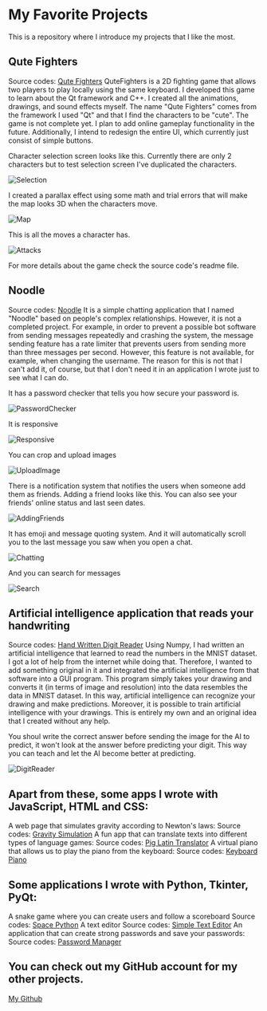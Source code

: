 # My Favorite Projects
This is a repository where I introduce my projects that I like the most.

## Qute Fighters
Source codes: <a href="https://github.com/ugurozdemir97/QuteFighters">Qute Fighters</a>
QuteFighters is a 2D fighting game that allows two players to play locally using the same keyboard. I developed this game to learn about the Qt framework and C++. I created all the animations, drawings, and sound effects myself. The name "Qute Fighters" comes from the framework I used "Qt" and that I find the characters to be "cute". The game is not complete yet. I plan to add online gameplay functionality in the future. Additionally, I intend to redesign the entire UI, which currently just consist of simple buttons. 

Character selection screen looks like this. Currently there are only 2 characters but to test selection screen I've duplicated the characters.

![Selection](https://github.com/ugurozdemir97/myprojects/assets/64408736/a40ddeb9-dc5c-4a9b-896d-9b0c846b2367)

I created a parallax effect using some math and trial errors that will make the map looks 3D when the characters move.

![Map](https://github.com/ugurozdemir97/myprojects/assets/64408736/2aea4587-212c-4c34-b077-9f06ced36af8)

This is all the moves a character has.

![Attacks](https://github.com/ugurozdemir97/QuteFighters/assets/64408736/fbe57f13-ab4a-4fd1-9461-e8f5990f19c5)

For more details about the game check the source code's readme file.

## Noodle
Source codes: <a href="https://github.com/ugurozdemir97/Noodle">Noodle</a>
It is a simple chatting application that I named "Noodle" based on people's complex relationships. However, it is not a completed project. For example, in order to prevent a possible bot software from sending messages repeatedly and crashing the system, the message sending feature has a rate limiter that prevents users from sending more than three messages per second. However, this feature is not available, for example, when changing the username. The reason for this is not that I can't add it, of course, but that I don't need it in an application I wrote just to see what I can do.

It has a password checker that tells you how secure your password is.

![PasswordChecker](https://github.com/ugurozdemir97/myprojects/assets/64408736/12a30b88-0ec1-4d82-886d-c45c076a9811)

It is responsive

![Responsive](https://github.com/ugurozdemir97/myprojects/assets/64408736/c798b285-1d1c-4233-9703-19b3e57c01a5)

You can crop and upload images

![UploadImage](https://github.com/ugurozdemir97/myprojects/assets/64408736/7ce9d680-762a-4bdb-9339-aac0c00aaf82)

There is a notification system that notifies the users when someone add them as friends. Adding a friend looks like this. You can also see your friends' online status and last seen dates. 

![AddingFriends](https://github.com/ugurozdemir97/myprojects/assets/64408736/c2425625-d2b3-4b46-b088-a4407fd336c4)

It has emoji and message quoting system. And it will automatically scroll you to the last message you saw when you open a chat.

![Chatting](https://github.com/ugurozdemir97/myprojects/assets/64408736/cc29c59e-cfff-456c-9508-76766aeab881)

And you can search for messages

![Search](https://github.com/ugurozdemir97/myprojects/assets/64408736/4891cb1e-afba-40c3-b1c7-ca7e3492a501)

## Artificial intelligence application that reads your handwriting
Source codes: <a href="https://github.com/ugurozdemir97/Hand-Written-Digit-Reader">Hand Written Digit Reader</a> 
Using Numpy, I had written an artificial intelligence that learned to read the numbers in the MNIST dataset. I got a lot of help from the internet while doing that. Therefore, I wanted to add something original in it and integrated the artificial intelligence from that software into a GUI program. This program simply takes your drawing and converts it (in terms of image and resolution) into the data resembles the data in MNIST dataset. In this way, artificial intelligence can recognize your drawing and make predictions. Moreover, it is possible to train artificial intelligence with your drawings. This is entirely my own and an original idea that I created without any help.

You shoul write the correct answer before sending the image for the AI to predict, it won't look at the answer before predicting your digit. This way you can teach and let the AI become better at predicting.

![DigitReader](https://github.com/ugurozdemir97/myprojects/assets/64408736/bb8550e8-4669-4fa6-85c8-cd861d6c67ed)

## Apart from these, some apps I wrote with JavaScript, HTML and CSS:
A web page that simulates gravity according to Newton's laws:
Source codes: <a href="https://github.com/ugurozdemir97/Gravity-Simulation">Gravity Simulation</a>
A fun app that can translate texts into different types of language games:
Source codes: <a href="https://github.com/ugurozdemir97/Pig-Latin-Translator-Website">Pig Latin Translator</a>
A virtual piano that allows us to play the piano from the keyboard:
Source codes: <a href="https://github.com/ugurozdemir97/Keyboard-Piano">Keyboard Piano</a>

## Some applications I wrote with Python, Tkinter, PyQt:
A snake game where you can create users and follow a scoreboard
Source codes: <a href="https://github.com/ugurozdemir97/Snake-Game">Space Python</a>
A text editor
Source codes: <a href="https://github.com/ugurozdemir97/Simple-Text-Editor">Simple Text Editor</a>
An application that can create strong passwords and save your passwords:
Source codes: <a href="https://github.com/ugurozdemir97/Password-Manager">Password Manager</a>

## You can check out my GitHub account for my other projects.
<a href="https://github.com/ugurozdemir97">My Github</a>
